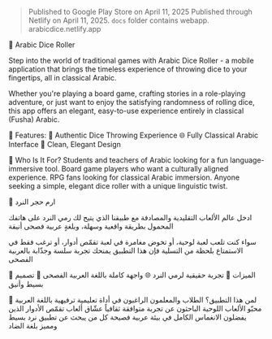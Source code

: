 > Published to Google Play Store on April 11, 2025
> Published through Netlify on April 11, 2025. `docs` folder contains webapp. arabicdice.netlify.app


🎲 Arabic Dice Roller

Step into the world of traditional games with Arabic Dice Roller - a mobile application that brings the timeless experience of throwing dice to your fingertips, all in classical Arabic.

Whether you're playing a board game, crafting stories in a role-playing adventure, or just want to enjoy the satisfying randomness of rolling dice, this app offers an elegant, easy-to-use experience entirely in classical (Fusha) Arabic.

🌟 Features:
🎲 Authentic Dice Throwing Experience 
🌐 Fully Classical Arabic Interface 
📱 Clean, Elegant Design

👥 Who Is It For?
Students and teachers of Arabic looking for a fun language-immersive tool.
Board game players who want a culturally aligned experience.
RPG fans looking for classical Arabic immersion.
Anyone seeking a simple, elegant dice roller with a unique linguistic twist.


🎲 ارم حجر النرد 

ادخل عالم الألعاب التقليدية والمصادفة مع طبيقنا الذي يتيح لك رمي النرد على هاتفك المحمول بطريقة واقعية وسهلة، وبلغةٍ عربية فصحى أنيقة

سواء كنت تلعب لعبة لوحية، أو تخوض مغامرة في لعبة تقمّص أدوار، أو ترغب فقط في الاستمتاع بلحظة من التسلية فإن هذا التطبيق يمنحك تجربة سلسة وجذّابة بالعربية الفصحى

🌟 الميزات
🎲 تجربة حقيقية لرمي النرد
🌐 واجهة كاملة باللغة العربية الفصحى
📱 تصميم بسيط وأنيق

👥 لمن هذا التطبيق؟
الطلاب والمعلمون الراغبون في أداة تعليمية ترفيهية باللغة العربية
محبّو الألعاب اللوحية الباحثون عن تجربة متوافقة ثقافياً
عشّاق ألعاب تقمّص الأدوار الذين يفضلون الانغماس الكامل في بيئة عربية فصيحة
كل من يبحث عن تطبيق نرد بسيط ومميز بلغة الضاد

